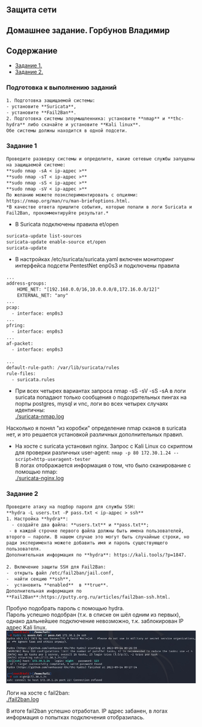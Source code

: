 ## Защита сети
## Домашнее задание. Горбунов Владимир

## Содержание

- [Задание 1. ](#задание-1)
- [Задание 2. ](#задание-2)  


### Подготовка к выполнению заданий

```
1. Подготовка защищаемой системы:
- установите **Suricata**,
- установите **Fail2Ban**.
2. Подготовка системы злоумышленника: установите **nmap** и **thc-hydra** либо скачайте и установите **Kali linux**.
Обе системы должны находится в одной подсети.
```

### Задание 1

```
Проведите разведку системы и определите, какие сетевые службы запущены на защищаемой системе:
**sudo nmap -sA < ip-адрес >**
**sudo nmap -sT < ip-адрес >**
**sudo nmap -sS < ip-адрес >**
**sudo nmap -sV < ip-адрес >**
По желанию можете поэкспериментировать с опциями: https://nmap.org/man/ru/man-briefoptions.html.
*В качестве ответа пришлите события, которые попали в логи Suricata и Fail2Ban, прокомментируйте результат.*
```

- В Suricata подключены правила et/open
```
suricata-update list-sources
suricata-update enable-source et/open
suricata-update
```
- В настройках  /etc/suricata/suricata.yaml включен мониторинг интерфейса подсети PentestNet enp0s3 и подключены правила
```
...
address-groups:
    HOME_NET: "[192.168.0.0/16,10.0.0.0/8,172.16.0.0/12]"
    EXTERNAL_NET: "any"
...
pcap:
  - interface: enp0s3
...
pfring:
  - interface: enp0s3
...
af-packet:
  - interface: enp0s3

...
default-rule-path: /var/lib/suricata/rules
rule-files:
  - suricata.rules
```

- При всех четырех вариантах запроса nmap -sS -sV -sS -sA в логи suricata попадают только сообщения о подозрительных пингах на порты postgres, mysql и vnc, логи во всех четырех случаях идентичны:  
[./suricata-nmap.log](./suricata-nmap.log)  

Насколько я понял "из коробки" определение nmap сканов в suricata нет, и это решается установкой различных дополнительных правил. 

- На хосте с suricata установил nginx. Запрос с Kali Linux со скриптом для проверки различных user-agent: `nmap -p 80 172.30.1.24 --script=http-useragent-tester`  
В логах отображается информация о том, что было сканирование с помощью nmap:  
[./suricata-nginx.log](./suricata-nginx.log)





### Задание 2

```
Проведите атаку на подбор пароля для службы SSH:
**hydra -L users.txt -P pass.txt < ip-адрес > ssh**
1. Настройка **hydra**: 
  - создайте два файла: **users.txt** и **pass.txt**;
 - в каждой строчке первого файла должны быть имена пользователей, второго — пароли. В нашем случае это могут быть случайные строки, но ради эксперимента можете добавить имя и пароль существующего пользователя.
Дополнительная информация по **hydra**: https://kali.tools/?p=1847.

2. Включение защиты SSH для Fail2Ban:
-  открыть файл /etc/fail2ban/jail.conf,
-  найти секцию **ssh**,
-  установить **enabled**  в **true**.
Дополнительная информация по **Fail2Ban**:https://putty.org.ru/articles/fail2ban-ssh.html.
```

Пробую подобрать пароль с помощью hydra.  
Пароль успешно подобран (т.к. в списке он шёл одним из первых), однако дальнейшее подключение невозможно, т.к. заблокирован IP адрес Kali linux.  
![](./img/task2.jpg)

Логи на хосте с fail2ban:  
[./fail2ban.log](./fail2ban.log)

В итоге fail2ban успешно отработал. IP адрес забанен, в логах информация о попытках подключения отобразилась. 

